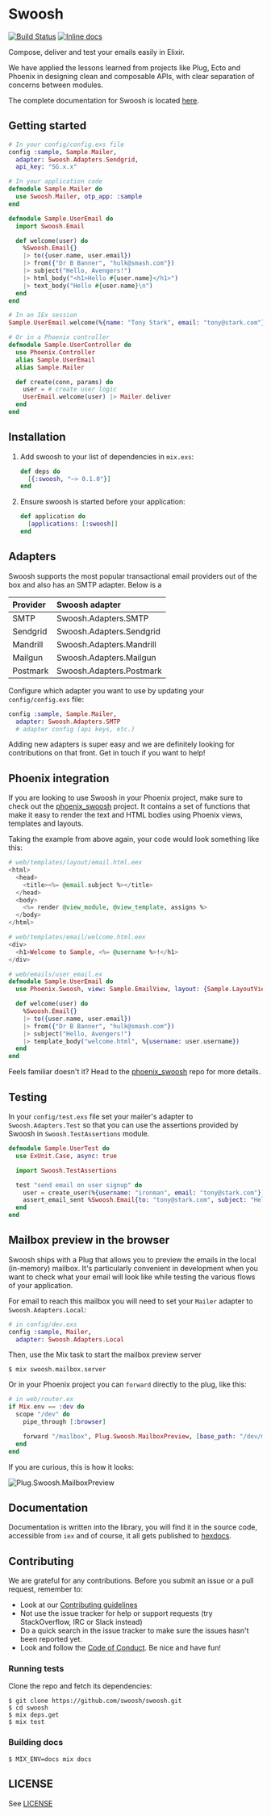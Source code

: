# Swoosh

[![Build Status](https://travis-ci.org/swoosh/swoosh.svg?branch=master)](https://travis-ci.org/swoosh/swoosh)
[![Inline docs](http://inch-ci.org/github/swoosh/swoosh.svg?branch=master&style=flat)](http://inch-ci.org/github/swoosh/swoosh)

Compose, deliver and test your emails easily in Elixir.

We have applied the lessons learned from projects like Plug, Ecto and Phoenix in designing clean and composable APIs,
with clear separation of concerns between modules.

The complete documentation for Swoosh is located [here](https://hexdocs.pm/swoosh).

## Getting started

```elixir
# In your config/config.exs file
config :sample, Sample.Mailer,
  adapter: Swoosh.Adapters.Sendgrid,
  api_key: "SG.x.x"

# In your application code
defmodule Sample.Mailer do
  use Swoosh.Mailer, otp_app: :sample
end

defmodule Sample.UserEmail do
  import Swoosh.Email

  def welcome(user) do
    %Swoosh.Email{}
    |> to({user.name, user.email})
    |> from({"Dr B Banner", "hulk@smash.com"})
    |> subject("Hello, Avengers!")
    |> html_body("<h1>Hello #{user.name}</h1>")
    |> text_body("Hello #{user.name}\n")
  end
end

# In an IEx session
Sample.UserEmail.welcome(%{name: "Tony Stark", email: "tony@stark.com"}) |> Mailer.deliver

# Or in a Phoenix controller
defmodule Sample.UserController do
  use Phoenix.Controller
  alias Sample.UserEmail
  alias Sample.Mailer

  def create(conn, params) do
    user = # create user logic
    UserEmail.welcome(user) |> Mailer.deliver
  end
end

```
## Installation

1. Add swoosh to your list of dependencies in `mix.exs`:

      ```elixir
      def deps do
        [{:swoosh, "~> 0.1.0"}]
      end
      ```

2. Ensure swoosh is started before your application:

      ```elixir
      def application do
        [applications: [:swoosh]]
      end
      ```

## Adapters

Swoosh supports the most popular transactional email providers out of the box and also has an SMTP adapter. Below is a

Provider   | Swoosh adapter
:----------| :------------------------
SMTP       | Swoosh.Adapters.SMTP
Sendgrid   | Swoosh.Adapters.Sendgrid
Mandrill   | Swoosh.Adapters.Mandrill
Mailgun    | Swoosh.Adapters.Mailgun
Postmark   | Swoosh.Adapters.Postmark

Configure which adapter you want to use by updating your `config/config.exs` file:

```elixir
config :sample, Sample.Mailer,
  adapter: Swoosh.Adapters.SMTP
  # adapter config (api keys, etc.)
```

Adding new adapters is super easy and we are definitely looking for contributions on that front. Get in touch if you want
to help!

## Phoenix integration

If you are looking to use Swoosh in your Phoenix project, make sure to check out the
[phoenix_swoosh](https://github.com/swoosh/phoenix_swoosh) project. It contains a set of functions that make it easy to
render the text and HTML bodies using Phoenix views, templates and layouts.

Taking the example from above again, your code would look something like this:

```elixir
# web/templates/layout/email.html.eex
<html>
  <head>
    <title><%= @email.subject %></title>
  </head>
  <body>
    <%= render @view_module, @view_template, assigns %>
  </body>
</html>

# web/templates/email/welcome.html.eex
<div>
  <h1>Welcome to Sample, <%= @username %>!</h1>
</div>

# web/emails/user_email.ex
defmodule Sample.UserEmail do
  use Phoenix.Swoosh, view: Sample.EmailView, layout: {Sample.LayoutView, :email}

  def welcome(user) do
    %Swoosh.Email{}
    |> to({user.name, user.email})
    |> from({"Dr B Banner", "hulk@smash.com"})
    |> subject("Hello, Avengers!")
    |> template_body("welcome.html", %{username: user.username})
  end
end
```

Feels familiar doesn't it? Head to the [phoenix_swoosh](https://github.com/swoosh/phoenix_swoosh) repo for more details.

## Testing

In your `config/test.exs` file set your mailer's adapter to `Swoosh.Adapters.Test` so that you can use the assertions
provided by Swoosh in `Swoosh.TestAssertions` module.

```elixir
defmodule Sample.UserTest do
  use ExUnit.Case, async: true

  import Swoosh.TestAssertions

  test "send email on user signup" do
    user = create_user(%{username: "ironman", email: "tony@stark.com"})
    assert_email_sent %Swoosh.Email{to: "tony@stark.com", subject: "Hello, ironman!"}
  end
end
```

## Mailbox preview in the browser

Swoosh ships with a Plug that allows you to preview the emails in the local (in-memory) mailbox. It's particularly
convenient in development when you want to check what your email will look like while testing the various flows of your
application.

For email to reach this mailbox you will need to set your `Mailer` adapter to `Swoosh.Adapters.Local`:

```elixir
# in config/dev.exs
config :sample, Mailer,
  adapter: Swoosh.Adapters.Local
```

Then, use the Mix task to start the mailbox preview server

```console
$ mix swoosh.mailbox.server
```

Or in your Phoenix project you can `forward` directly to the plug, like this:

```elixir
# in web/router.ex
if Mix.env == :dev do
  scope "/dev" do
    pipe_through [:browser]

    forward "/mailbox", Plug.Swoosh.MailboxPreview, [base_path: "/dev/mailbox"]
  end
end
```

If you are curious, this is how it looks:

![Plug.Swoosh.MailboxPreview](https://github.com/swoosh/swoosh/raw/master/images/mailbox-preview.png)

## Documentation

Documentation is written into the library, you will find it in the source code, accessible from `iex` and of course, it
all gets published to [hexdocs](http://hexdocs.pm/swoosh).

## Contributing

We are grateful for any contributions. Before you submit an issue or a pull request, remember to:

* Look at our [Contributing guidelines](CONTRIBUTING.md)
* Not use the issue tracker for help or support requests (try StackOverflow, IRC or Slack instead)
* Do a quick search in the issue tracker to make sure the issues hasn't been reported yet.
* Look and follow the [Code of Conduct](CODE_OF_CONDUCT.md). Be nice and have fun!

### Running tests

Clone the repo and fetch its dependencies:

```
$ git clone https://github.com/swoosh/swoosh.git
$ cd swoosh
$ mix deps.get
$ mix test
```

### Building docs

```
$ MIX_ENV=docs mix docs
```

## LICENSE

See [LICENSE](https://github.com/swoosh/swoosh/blob/master/LICENSE.txt)
